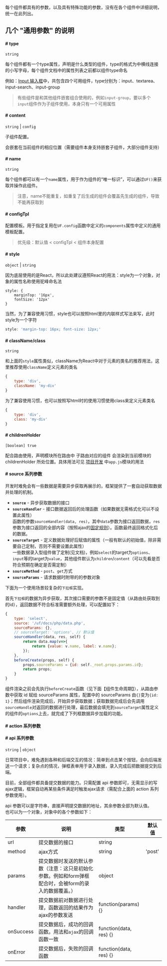 每个组件都具有的参数，以及具有特殊功能的参数，没有在各个组件中详细说明，统一在此列出。

## 几个 "通用参数" 的说明

#### # type 
`string`

每个组件都有一个type属性，声明是什么类型的组件，type的格式为中横线连接的小写字母，每个组件文档中的属性列表之前都以组件type命名

例如：[Input 输入框](#/DataEntry/Input)中，共包含四个可用组件，type分别为：input、textarea、input-search、input-group

> 有些组件是和其他组件嵌套组合使用的，例如`input-group`，要以多个`input`组件作为子组件使用，本身只有一个可用属性

#### # content 
`string` | `config`

子组件配置。

会嵌套在当前组件的相应位置（需要组件本身支持嵌套子组件，大部分组件支持）

#### # name 
`string`

每个组件都可以有一个`name`属性，用于作为组件的“唯一标识”，可以通过`UF()`来获取并操作此组件。

> 注意，name不能重复，如重复了后生成的组件会覆盖先生成的组件，导致不能再获取到

#### # configTpl 

配置模板。用于指定复用在`UF.config`函数中定义的`components`属性中定义的通用模板配置。

> 优先级：默认值 < configTpl < 组件本身配置


#### # style 
`object` | `string`

因为底层使用的是React，所以此处建议遵照React的用法：style为一个对象，对象的属性名称使用驼峰命名法
```javascrpit
style: {
    marginTop: '16px',
    fontSize: '12px'
}
```

当然，为了兼容使用习惯，style也可以按照html里的内联样式写法来写，此时style为一个字符
```javascript
style: 'margin-top: 16px; font-size: 12px;'
```

#### # className/class 
`string`

和上面的`style`属性类似，className为React中对于元素的类名的推荐用法，这里推荐使用`className`定义元素的类名
```javascript
{
    type: 'div',
    className: 'my-div'
}
```
为了兼容使用习惯，也可以按照写html时的使用习惯使用class来定义元素类名
```javascript
{
    type: 'div',
    class: 'my-div'
}
```

#### # childrenHolder 
`[boolean] true`

配合路由使用，声明模块所在路由中 子路由对应的组件 会渲染到当前模块的 childrenHolder 所处位置。具体用法可见 [项目开发](#/Develop/Install) 中`app.js`模块的用法


#### # source 系列参数

开发时难免会有一些数据是需要异步获取再展示的，框架提供了一套自动获取数据并处理的机制。

* **`source`** - 异步获取数据的接口
* **`sourceHandler`** - 接口数据返回后的处理函数（如果数据无需格式化可以不设置此属性）  
函数的参数`sourceHandler(data, res)`，其中`data`参数为接口返回数据，`res`参数为接口返回的全部内容（按照ajax的[固定规则](#/Api)）。函数最终返回格式化后的数据。
* **`sourceTarget`** - 定义数据处理好后赋值的属性（一般有默认的初始值，除非需要自己定制，否则不需要设置此属性）  
一些数据录入型组件做了定制(见文档)，例如`select`的target为`options`、`input`等的target为`value`，其他组件默认为`children`/`content`（可以先看是否符合预期在确定是否需定制）
* **`sourceMethod`** - `post`、`get`方式
* **`sourceParams`** - 请求数据时附带的的参数对象


下面为一个使用场景较复杂的`下拉框`实现。

首先`下拉框`的数据为异步获取，其次接口需要的参数不是固定值（从路由处获取到的id），返回数据不符合标准需要额外处理，可以配置如下：

```javascript
{
    type: 'select',
    source: '/uf/docs/php/data.php',
    sourceParams: {},
    // sourceTarget: 'options', // 默认值
    sourceHandler(data, res, self) {
        return data.map(v=>{
            return {value: v.name, label: v.name};
        });
    },
    beforeCreate(props, self) {
        props.sourceParams = {id: self._root.props.params.id};
        return props;
    }
}
```

组件渲染之前会先执行`beforeCreate`函数（见下面【组件生命周期】），从路由参数中获取 id 赋给 sourceParams 属性，配置中的 sourceParams 由`{}`变为`{id: 1}`；然后组件渲染完成后，开始异步获取数据；获取数据完成后会先调用`sourceHandle`对返回的数据进行处理，最后数据会填充到`sourceTarget`属性定义的组件的`options`上去，就完成了下列框数据异步加载的功能。


#### # action 系列参数


#### # api 系列参数

`string` | `object`

日常项目中，难免遇到各种和后端交互的情况：简单到点击某个按钮，会向后端发送一个请求；复杂点的情况，弹框表单用于录入数据，录入完成后把数据提交到后端。

目前，全部组件都具备提交数据的能力。只需配置 api 参数即可，无需显示的写ajax逻辑，框架自动再某些条件满足时触发ajax请求（需配合上面的 action 系列参数使用）。

api 参数可以是字符串，直接声明提交数据的地址，其余参数全部为默认值。  
也可以为一个对象，对象中的各个参数如下：

参数       | 说明           | 类型             | 默认值      
-----------|----------------|------------------|------
url    | 提交数据的接口 | string | 
method    | ajax方式 | string | 'post'
params | 提交数据时发送的默认参数（注意：这只是初始化参数。例如和form弹框配合时，会被form的录入的数据覆盖。） | object
handler | 提交数据前对数据进行处理，函数返回的结果作为ajax的参数发送 | function(params) {}
onSuccess | 提交数据后，成功的回调函数。用法和`ajax`的回调函数一致 | function(data, res) {}
onError | 提交数据后，失败的回调函数 | function(data, res) {}
